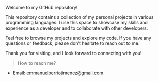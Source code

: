 
Welcome to my GitHub repository!

This repository contains a collection of my personal projects in various programming languages. I use this space to showcase my skills and experience as a developer and to collaborate with other developers.

Feel free to browse my projects and explore my code. If you have any questions or feedback, please don't hesitate to reach out to me.

Thank you for visiting, and I look forward to connecting with you!

>  How to reach me?
- Email: emmanuelberriojimenez@gmail.com
